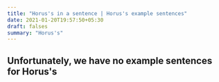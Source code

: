 ```yaml
---
title: "Horus's in a sentence | Horus's example sentences"
date: 2021-01-20T19:57:50+05:30
draft: falses
summary: "Horus's"
---
```

## Unfortunately, we have no example sentences for Horus's                 
